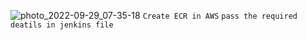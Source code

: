 ![photo_2022-09-29_07-35-18](https://user-images.githubusercontent.com/25817215/192953721-0d813682-b5c8-4cf4-b531-3e0392304f77.jpg)
`Create ECR in AWS`
`pass the required deatils in jenkins file`
